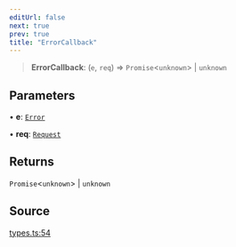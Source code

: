 ```yaml
---
editUrl: false
next: true
prev: true
title: "ErrorCallback"
---
```


> **ErrorCallback**: (`e`, `req`) => `Promise`\<`unknown`\> \| `unknown`

## Parameters

• **e**: [`Error`](../interfaces/Error.md)

• **req**: [`Request`](../interfaces/Request.md)

## Returns

`Promise`\<`unknown`\> \| `unknown`

## Source

[types.ts:54](https://github.com/chord-ts/rpc/blob/0637e5c/src/types.ts#L54)
